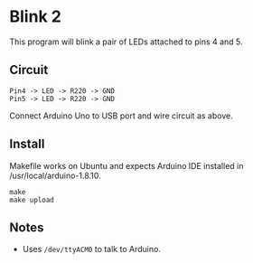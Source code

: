# Blink 2

This program will blink a pair of LEDs attached to pins 4 and 5.

## Circuit

```
Pin4 -> LED -> R220 -> GND
Pin5 -> LED -> R220 -> GND
```

Connect Arduino Uno to USB port and wire circuit as above. 

## Install

Makefile works on Ubuntu and expects Arduino IDE installed
in /usr/local/arduino-1.8.10.

```
make
make upload
```

## Notes

* Uses `/dev/ttyACM0` to talk to Arduino.
